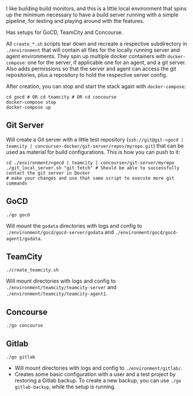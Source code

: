 I like building build monitors, and this is a little local environment that spins up the minimum necessary to have a build server running with a simple pipeline, for testing and playing around with the features.

Has setups for GoCD, TeamCity and Concourse.

All `create_*.sh` scripts tear down and recreate a respective subdirectory in `./environment` that will contain all files for the locally running server and agent environments. They spin up multiple docker containers with `docker-compose`: one for the server, if applicable one for an agent, and a git server. Also adds permissions so that the server and agent can access the git repositories, plus a repository to hold the respective server config.


After creation, you can stop and start the stack again with `docker-compose`:
```
cd gocd # OR cd teamcity # OR cd concourse
docker-compose stop
docker-compose up
```

## Git Server
Will create a Git server with a little test repository (`ssh://git@git-<gocd | teamcity | concourse>-docker/git-server/repos/myrepo.git`) that can be used as material for build configurations. This is how you can push to it:

```
cd ./environment/<gocd | teamcity | concourse>/git-server/myrepo
./git_local_server.sh "git fetch" # Should be able to successfully contact the git server in Docker
# make your changes and use that same script to execute more git commands
```

## GoCD
```
./go gocd
```

Will mount the `godata` directories with logs and config to `./environment/gocd/gocd-server/godata` and `./environment/gocd/gocd-agent1/godata`.

## TeamCity
```
./create_teamcity.sh
```

Will mount directories with logs and config to `./environment/teamcity/teamcity-server` and `./environment/teamcity/teamcity-agent1`.

## Concourse
```
./go concourse
```

## Gitlab
```
./go gitlab
```

* Will mount directories with logs and config to `./environment/gitlab/`. 
* Creates some basic configuration with a user and a test project by restoring a Gitlab backup. To create a new backup, you can use `./go gitlab-backup`, while the setup is running.